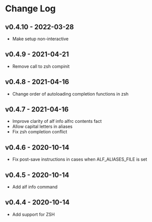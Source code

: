 Change Log
========================================

v0.4.10 - 2022-03-28
----------------------------------------

- Make setup non-interactive


v0.4.9 - 2021-04-21
----------------------------------------

- Remove call to zsh compinit


v0.4.8 - 2021-04-16
----------------------------------------

- Change order of autoloading completion functions in zsh


v0.4.7 - 2021-04-16
----------------------------------------

- Improve clarity of alf info alfrc contents fact
- Allow capital letters in aliases
- Fix zsh completion conflict


v0.4.6 - 2020-10-14
----------------------------------------

- Fix post-save instructions in cases when ALF_ALIASES_FILE is set


v0.4.5 - 2020-10-14
----------------------------------------

- Add alf info command


v0.4.4 - 2020-10-14
----------------------------------------

- Add support for ZSH


